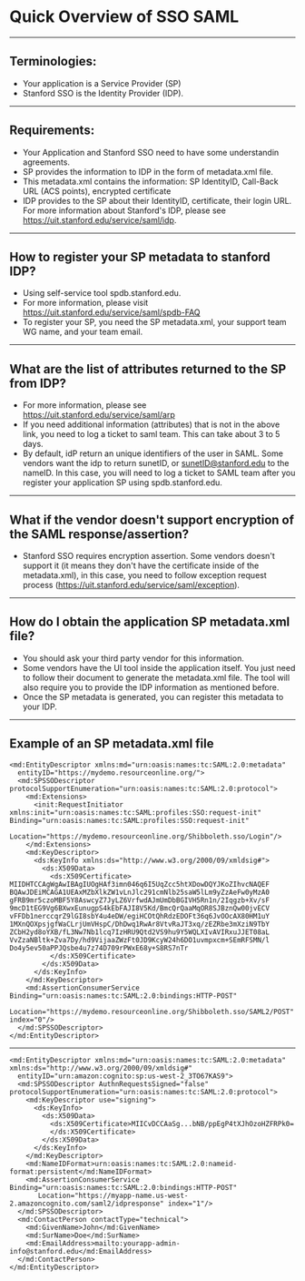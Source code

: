 # Quick Overview of SSO SAML
---
## Terminologies:
- Your application is a Service Provider (SP)
- Stanford SSO is the Identity Provider (IDP).
---
## Requirements:
- Your Application and Stanford SSO need to have some understandin agreements.
- SP provides the information to IDP in the form of metadata.xml file.
- This metadata.xml contains the information:
           SP IdentityID, Call-Back URL (ACS points), encrypted certificate
- IDP provides to the SP about their IdentityID, certificate, their login URL. For more information about Stanford's IDP, please see https://uit.stanford.edu/service/saml/idp.

---
## How to register your SP metadata to stanford IDP?
- Using self-service tool spdb.stanford.edu.
- For more information, please visit https://uit.stanford.edu/service/saml/spdb-FAQ
- To register your SP, you need the SP metadata.xml, your support team WG name, and your team email.
---
## What are the list of attributes returned to the SP from IDP?
- For more information, please see https://uit.stanford.edu/service/saml/arp
- If you need additional information (attributes) that is not in the above link, you need to log a ticket to saml team.  This can take about 3 to 5 days.
- By default, idP return an unique identifiers of the user in SAML.  Some vendors want the idp to return sunetID, or sunetID@stanford.edu to the nameID.  In this case, you will need to log a ticket to SAML team after you register your application SP using spdb.stanford.edu.
---
## What if the vendor doesn't support encryption of the SAML response/assertion?
- Stanford SSO requires encryption assertion.  Some vendors doesn't support it (it means they don't have the certificate inside of the metadata.xml), in this case, you need to follow exception request process (https://uit.stanford.edu/service/saml/exception).
---
## How do I obtain the application SP metadata.xml file?
-  You should ask your third party vendor for this information.
-  Some vendors have the UI tool inside the application itself. You just need to follow their document to generate the metadata.xml file.  The tool will also require you to provide the IDP information as mentioned before.
-  Once the SP metadata is generated, you can register this metadata to your IDP.
---
## Example of an SP metadata.xml file
```
<md:EntityDescriptor xmlns:md="urn:oasis:names:tc:SAML:2.0:metadata" 
  entityID="https://mydemo.resourceonline.org/">
  <md:SPSSODescriptor protocolSupportEnumeration="urn:oasis:names:tc:SAML:2.0:protocol">
    <md:Extensions>
      <init:RequestInitiator xmlns:init="urn:oasis:names:tc:SAML:profiles:SSO:request-init" Binding="urn:oasis:names:tc:SAML:profiles:SSO:request-init" 
      Location="https://mydemo.resourceonline.org/Shibboleth.sso/Login"/>
    </md:Extensions>
    <md:KeyDescriptor>
      <ds:KeyInfo xmlns:ds="http://www.w3.org/2000/09/xmldsig#">
        <ds:X509Data>
          <ds:X509Certificate>
MIIDHTCCAgWgAwIBAgIUOgHAf3imn046q6I5UqZcc5htXDowDQYJKoZIhvcNAQEF
BQAwJDEiMCAGA1UEAxMZbXlkZW1vLnJlc291cmNlb25saW5lLm9yZzAeFw0yMzA0
gFRB9mr5czoMBF5Y8AswcyZ7JyLZ6VrfwdAJmUmDbBGIVH5Rn1n/2Iqgzb+Xv/sF
9mcD1tEG9Vg6BXwxEunugpS4kEbFAJI8V5Kd/BmcQrQaaMqOR8SJBznQw00jvECV
vFFDb1nerccqrZ9lGI8sbY4u4eDW/egiHCOtQhRdzEDOFt36q6JvOOcAX80HM1uY
1MXnQOXpsjgfWaCLrjUmVHspC/DhDwq1RwAr8VtvRaJT3xq/zEZRbe3mXziN9TbY
ZCbH2yd8oYXB/fL3Nw7Nb1lcq7IzHRU9Qtd2VS9hu9Y5WQLXIvAVIRxuJJET08aL
VvZzaNBltk+Zva7Dy/hd9VijaaZWzFt0JD9KcyW24h6DO1uvmpxcm+SEmRFSMN/l
Do4y5ev50aPPJQsbe4u7z74D709rPWxE68y+S8RS7nTr
          </ds:X509Certificate>
        </ds:X509Data>
      </ds:KeyInfo>
    </md:KeyDescriptor>
    <md:AssertionConsumerService Binding="urn:oasis:names:tc:SAML:2.0:bindings:HTTP-POST"
        Location="https://mydemo.resourceonline.org/Shibboleth.sso/SAML2/POST" index="0"/>
  </md:SPSSODescriptor>
</md:EntityDescriptor>
```
---
```
<md:EntityDescriptor xmlns:md="urn:oasis:names:tc:SAML:2.0:metadata" xmlns:ds="http://www.w3.org/2000/09/xmldsig#" 
  entityID="urn:amazon:cognito:sp:us-west-2_3TO67KAS9">
  <md:SPSSODescriptor AuthnRequestsSigned="false" protocolSupportEnumeration="urn:oasis:names:tc:SAML:2.0:protocol">
    <md:KeyDescriptor use="signing">
      <ds:KeyInfo>
        <ds:X509Data>
          <ds:X509Certificate>MIICvDCCAaSg...bNB/ppEgP4tXJhOzoHZFRPk0=
          </ds:X509Certificate>
        </ds:X509Data>
      </ds:KeyInfo>
    </md:KeyDescriptor>
    <md:NameIDFormat>urn:oasis:names:tc:SAML:2.0:nameid-format:persistent</md:NameIDFormat>
    <md:AssertionConsumerService Binding="urn:oasis:names:tc:SAML:2.0:bindings:HTTP-POST"
       Location="https://myapp-name.us-west-2.amazoncognito.com/saml2/idpresponse" index="1"/>
  </md:SPSSODescriptor>
  <md:ContactPerson contactType="technical">
    <md:GivenName>John</md:GivenName>
    <md:SurName>Doe</md:SurName>
    <md:EmailAddress>mailto:yourapp-admin-info@stanford.edu</md:EmailAddress>
  </md:ContactPerson>
</md:EntityDescriptor>
```
